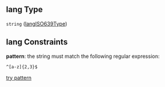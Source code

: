 ## lang Type

`string` ([langISO639Type](language_identification-properties-votes-items-0-properties-langiso639type.md))

## lang Constraints

**pattern**: the string must match the following regular expression:&#x20;

```regexp
^[a-z]{2,3}$
```

[try pattern](https://regexr.com/?expression=%5E%5Ba-z%5D%7B2%2C3%7D%24 "try regular expression with regexr.com")
